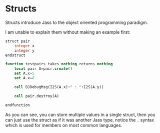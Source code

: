 # Structs

Structs introduce Jass to the object oriented programming paradigm.

I am unable to explain them without making an example first:

```sql
struct pair
    integer x
    integer y
endstruct

function testpairs takes nothing returns nothing
    local pair A=pair.create()
    set A.x=5
    set A.x=8

    call BJDebugMsg(I2S(A.x)+" : "+I2S(A.y))

    call pair.destroy(A)

endfunction
```

As you can see, you can store multiple values in a single struct, then you can just use the struct as if it was another
Jass type, notice the `.` syntax which is used for members on most common languages.